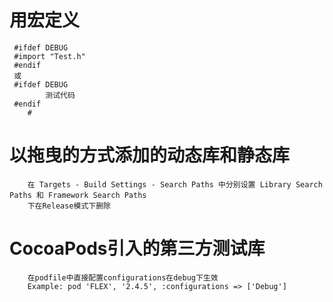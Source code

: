 #  用宏定义 
            
     #ifdef DEBUG
     #import "Test.h"
     #endif
     或
     #ifdef DEBUG
            测试代码
     #endif
        #
#  以拖曳的方式添加的动态库和静态库 
        在 Targets - Build Settings - Search Paths 中分别设置 Library Search Paths 和 Framework Search Paths
        下在Release模式下删除
#  CocoaPods引入的第三方测试库
        在podfile中直接配置configurations在debug下生效  
        Example: pod 'FLEX', '2.4.5', :configurations => ['Debug']  
